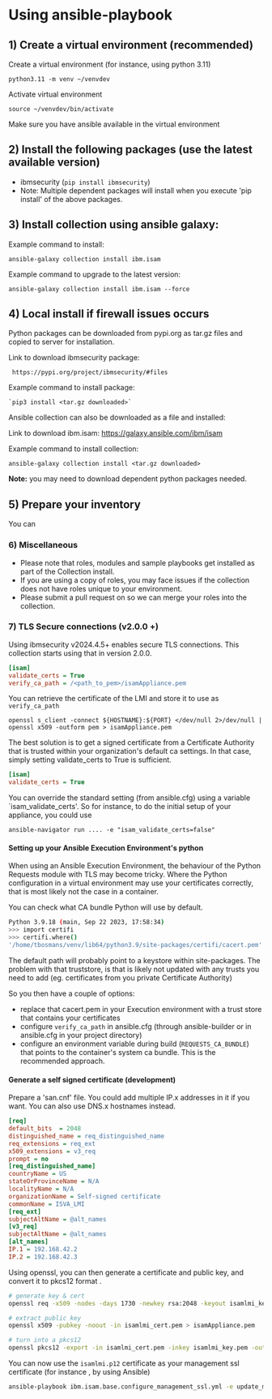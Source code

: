 # Using ansible-playbook

## 1) Create a virtual environment (recommended)

Create a virtual environment (for instance, using python 3.11)

    python3.11 -m venv ~/venvdev

Activate virtual environment

    source ~/venvdev/bin/activate

Make sure you have ansible available in the virtual environment

## 2) Install the following packages (use the latest available version)

- ibmsecurity (`pip install ibmsecurity`)
- Note: Multiple dependent packages will install when you execute 'pip install'
        of the above packages.

## 3) Install collection using ansible galaxy:

Example command to install:

    ansible-galaxy collection install ibm.isam

Example command to upgrade to the latest version:

    ansible-galaxy collection install ibm.isam --force

## 4) Local install if firewall issues occurs

Python packages can be downloaded from pypi.org as tar.gz files and copied to server for installation.

Link to download ibmsecurity package:

     https://pypi.org/project/ibmsecurity/#files

Example command to install package:

    `pip3 install <tar.gz downloaded>`

Ansible collection can also be downloaded as a file and installed:

Link to download ibm.isam:  https://galaxy.ansible.com/ibm/isam

Example command to install collection:

    ansible-galaxy collection install <tar.gz downloaded>

**Note:** you may need to download dependent python packages needed.

## 5) Prepare your inventory

You can

### 6) Miscellaneous
- Please note that roles, modules and sample playbooks get installed
  as part of the Collection install.
- If you are using a copy of roles, you may face issues if the collection
  does not have roles unique to your environment.
- Please submit a pull request on so we can merge your roles into
  the collection.

### 7) TLS Secure connections (v2.0.0 +)

Using ibmsecurity v2024.4.5+ enables secure TLS connections.
This collection starts using that in version 2.0.0.

```ini
[isam]
validate_certs = True
verify_ca_path = /<path_to_pem>/isamAppliance.pem
```

You can retrieve the certificate of the LMI and store it to use as `verify_ca_path`

    openssl s_client -connect ${HOSTNAME}:${PORT} </dev/null 2>/dev/null | openssl x509 -outform pem > isamAppliance.pem

The best solution is to get a signed certificate from a Certificate Authority that is trusted within your organization's default ca settings.
In that case, simply setting validate_certs to True is sufficient.

```ini
[isam]
validate_certs = True
```

You can override the standard setting (from ansible.cfg) using a variable `isam_validate_certs'.
So for instance, to do the initial setup of your appliance, you could use

    ansible-navigator run .... -e "isam_validate_certs=false"

#### Setting up your Ansible Execution Environment's python

When using an Ansible Execution Environment, the behaviour of the Python Requests module with TLS may become tricky.
Where the Python configuration in a virtual environment may use your certificates correctly, that is most likely not the case in a container.

You can check what CA bundle Python will use by default.

```bash
Python 3.9.18 (main, Sep 22 2023, 17:58:34)
>>> import certifi
>>> certifi.where()
'/home/tbosmans/venv/lib64/python3.9/site-packages/certifi/cacert.pem'
```

The default path will probably point to a keystore within site-packages.
The problem with that truststore, is that is likely not updated with any trusts you need to add (eg. certificates from you private Certificate Authority)

So you then have a couple of options:

- replace that cacert.pem in your Execution environment with a trust store that contains your certificates
- configure `verify_ca_path` in ansible.cfg (through ansible-builder or in ansible.cfg in your project directory)
- configure an environment variable during build (`REQUESTS_CA_BUNDLE`) that points to the container's system ca bundle.  This is the recommended approach.

#### Generate a self signed certificate (development)

Prepare a 'san.cnf' file.
You could add multiple IP.x addresses in it if you want.
You can also use DNS.x hostnames instead.

```ini
[req]
default_bits  = 2048
distinguished_name = req_distinguished_name
req_extensions = req_ext
x509_extensions = v3_req
prompt = no
[req_distinguished_name]
countryName = US
stateOrProvinceName = N/A
localityName = N/A
organizationName = Self-signed certificate
commonName = ISVA_LMI
[req_ext]
subjectAltName = @alt_names
[v3_req]
subjectAltName = @alt_names
[alt_names]
IP.1 = 192.168.42.2
IP.2 = 192.168.42.3
```

Using openssl, you can then generate a certificate and public key, and convert it to pkcs12 format .

```bash
# generate key & cert
openssl req -x509 -nodes -days 1730 -newkey rsa:2048 -keyout isamlmi_key.pem -out isamlmi_cert.pem -config san.cnf

# extract public key
openssl x509 -pubkey -noout -in isamlmi_cert.pem > isamAppliance.pem

# turn into a pkcs12
openssl pkcs12 -export -in isamlmi_cert.pem -inkey isamlmi_key.pem -out isamlmi.p12 -passout pass:<some password>
```

You can now use the `isamlmi.p12` certificate as your management ssl certificate (for instance , by using Ansible)

```bash
ansible-playbook ibm.isam.base.configure_management_ssl.yml -e update_management_ssl_cert_cert="$(pwd)/files/isamlmi.p12" -e update_management_ssl_cert_pwd=<password> -i <your inventory>
```
